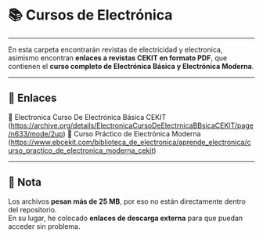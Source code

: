 # 📚 Cursos de Electrónica

---

En esta carpeta encontrarán revistas de electricidad y electronica, asimismo encontran **enlaces a revistas CEKIT en formato PDF**, que contienen el **curso completo de Electrónica Básica y Electrónica Moderna**. 

---
## 🔗 Enlaces

📕 Electronica Curso De Electrónica Básica CEKIT (https://archive.org/details/ElectronicaCursoDeElectrnicaBBsicaCEKIT/page/n633/mode/2up)
📘 Curso Práctico de Electrónica Moderna (https://www.ebcekit.com/biblioteca_de_electronica/aprende_electronica/curso_practico_de_electronica_moderna_cekit)

---
## 📒 Nota

Los archivos **pesan más de 25 MB**, por eso no están directamente dentro del repositorio.  
En su lugar, he colocado **enlaces de descarga externa** para que puedan acceder sin problema.
